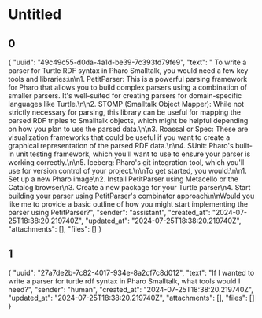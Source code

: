 # Untitled

## 0

{
  "uuid": "49c49c55-d0da-4a1d-be39-7c393fd79fe9",
  "text": " To write a parser for Turtle RDF syntax in Pharo Smalltalk, you would need a few key tools and libraries:\n\n1. PetitParser: This is a powerful parsing framework for Pharo that allows you to build complex parsers using a combination of smaller parsers. It's well-suited for creating parsers for domain-specific languages like Turtle.\n\n2. STOMP (Smalltalk Object Mapper): While not strictly necessary for parsing, this library can be useful for mapping the parsed RDF triples to Smalltalk objects, which might be helpful depending on how you plan to use the parsed data.\n\n3. Roassal or Spec: These are visualization frameworks that could be useful if you want to create a graphical representation of the parsed RDF data.\n\n4. SUnit: Pharo's built-in unit testing framework, which you'll want to use to ensure your parser is working correctly.\n\n5. Iceberg: Pharo's git integration tool, which you'll use for version control of your project.\n\nTo get started, you would:\n\n1. Set up a new Pharo image\n2. Install PetitParser using Metacello or the Catalog browser\n3. Create a new package for your Turtle parser\n4. Start building your parser using PetitParser's combinator approach\n\nWould you like me to provide a basic outline of how you might start implementing the parser using PetitParser?",
  "sender": "assistant",
  "created_at": "2024-07-25T18:38:20.219740Z",
  "updated_at": "2024-07-25T18:38:20.219740Z",
  "attachments": [],
  "files": []
}

## 1

{
  "uuid": "27a7de2b-7c82-4017-934e-8a2cf7c8d012",
  "text": "If I wanted to write a parser for turtle rdf syntax in Pharo Smalltalk, what tools would I need?",
  "sender": "human",
  "created_at": "2024-07-25T18:38:20.219740Z",
  "updated_at": "2024-07-25T18:38:20.219740Z",
  "attachments": [],
  "files": []
}
